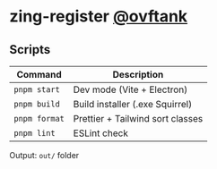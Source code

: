 # zing-register [@ovftank](https://t.me/ovftank)

## Scripts

| Command       | Description                      |
| ------------- | -------------------------------- |
| `pnpm start`  | Dev mode (Vite + Electron)       |
| `pnpm build`  | Build installer (.exe Squirrel)  |
| `pnpm format` | Prettier + Tailwind sort classes |
| `pnpm lint`   | ESLint check                     |

Output: `out/` folder

